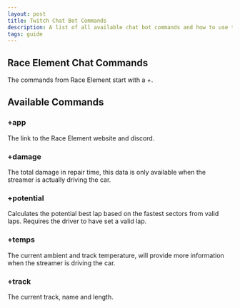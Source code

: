 ```yaml
---
layout: post
title: Twitch Chat Bot Commands
description: A list of all available chat bot commands and how to use them
tags: guide
---
```

 

## Race Element Chat Commands
The commands from Race Element start with a +.

## Available Commands
### +app
The link to the Race Element website and discord.
### +damage
The total damage in repair time, this data is only available when the streamer is actually driving the car.
### +potential
Calculates the potential best lap based on the fastest sectors from valid laps. Requires the driver to have set a valid lap.
### +temps
The current ambient and track temperature, will provide more information when the streamer is driving the car.
### +track
The current track, name and length.
